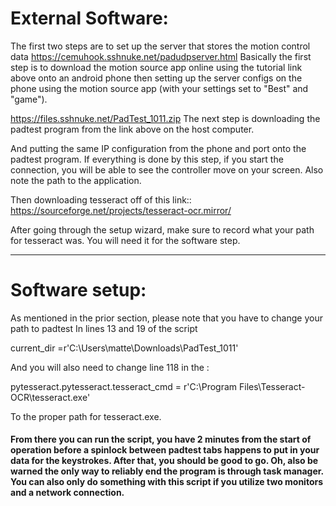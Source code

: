 # External Software:

The first two steps are to set up the server that stores the motion control data
https://cemuhook.sshnuke.net/padudpserver.html 
Basically the first step is to download the motion source app online using the tutorial link above onto an android phone then setting up the server configs on the phone using the motion source app (with your settings set to "Best" and "game").

https://files.sshnuke.net/PadTest_1011.zip 
The next step is downloading the padtest program from the link above on the host computer. 

And putting the same IP configuration from the phone and port onto the padtest program. If everything is done by this step, if you start the connection, you will be able to see the controller move on your screen. Also note the path to the application.

Then downloading tesseract off of this link::
https://sourceforge.net/projects/tesseract-ocr.mirror/

After going through the setup wizard, make sure to record what your path for tesseract was. You will need it for the software step.
***************************************************************************************************************************************************************
# Software setup:

As mentioned in the prior section, please note that you have to change your path to padtest In lines 13 and 19 of the script

current_dir =r'C:\Users\matte\Downloads\PadTest_1011'

And you will also need to change line 118 in the :

pytesseract.pytesseract.tesseract_cmd = r'C:\Program Files\Tesseract-OCR\tesseract.exe'

To the proper path for tesseract.exe.

#### From there you can run the script, you have 2 minutes from the start of operation before a spinlock between padtest tabs happens to put in your data for the keystrokes. After that, you should be good to go. Oh, also be warned the only way to reliably end the program is through task manager. You can also only do something with this script if you utilize two monitors and a network connection.
